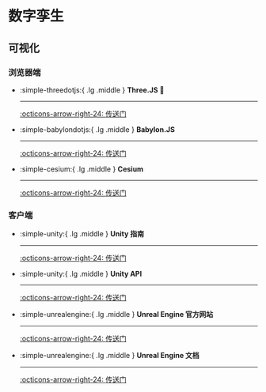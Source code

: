 # __数字孪生__

## __可视化__

### __浏览器端__

<div class="grid cards" markdown>

-  :simple-threedotjs:{ .lg .middle } __Three.JS 🎯__

    ---

    [:octicons-arrow-right-24: <a href="https://threejs.org/" target="_blank"> 传送门 </a>](#)

-  :simple-babylondotjs:{ .lg .middle } __Babylon.JS__

    ---

    [:octicons-arrow-right-24: <a href="https://www.babylonjs.com/" target="_blank"> 传送门 </a>](#)


-  :simple-cesium:{ .lg .middle } __Cesium__

    ---

    [:octicons-arrow-right-24: <a href="https://cesium.com/" target="_blank"> 传送门 </a>](#)

</div>

### __客户端__

<div class="grid cards" markdown>

-   :simple-unity:{ .lg .middle } __Unity 指南__

    ---

    [:octicons-arrow-right-24: <a href="https://docs.unity3d.com/Manual/index.html" target="_blank"> 传送门 </a>](#)

-   :simple-unity:{ .lg .middle } __Unity API__
    
    ---

    [:octicons-arrow-right-24: <a href="https://docs.unity3d.com/ScriptReference/index.html" target="_blank"> 传送门 </a>](#)

-   :simple-unrealengine:{ .lg .middle } __Unreal Engine 官方网站__

    ---

    [:octicons-arrow-right-24: <a href="https://www.unrealengine.com/en-US" target="_blank"> 传送门 </a>](#)

-   :simple-unrealengine:{ .lg .middle } __Unreal Engine 文档__    

    ---

    [:octicons-arrow-right-24: <a href="https://docs.unrealengine.com/en-US/index.html" target="_blank"> 传送门 </a>](#)

</div>